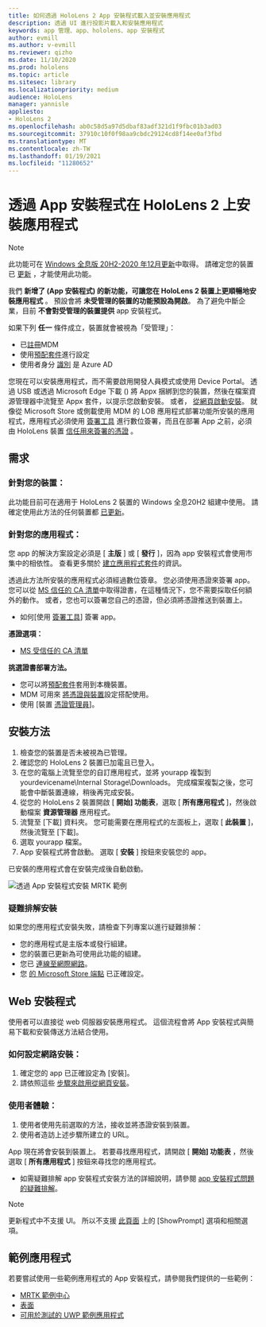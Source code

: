 ```yaml
---
title: 如何透過 HoloLens 2 App 安裝程式載入並安裝應用程式
description: 透過 UI 進行投影片載入和安裝應用程式
keywords: app 管理、app、hololens、app 安裝程式
author: evmill
ms.author: v-evmill
ms.reviewer: qizho
ms.date: 11/10/2020
ms.prod: hololens
ms.topic: article
ms.sitesec: library
ms.localizationpriority: medium
audience: HoloLens
manager: yannisle
appliesto:
- HoloLens 2
ms.openlocfilehash: ab0c58d5a97d5dbaf83adf321d1f9fbc01b3ad03
ms.sourcegitcommit: 37910c10f0f98aa9cbdc29124cd8f14ee0af3fbd
ms.translationtype: MT
ms.contentlocale: zh-TW
ms.lasthandoff: 01/19/2021
ms.locfileid: "11280652"
---
```

# 透過 App 安裝程式在 HoloLens 2 上安裝應用程式

> [!NOTE]
> 此功能可在 [Windows 全息版 20H2-2020 年12月更新](hololens-release-notes.md)中取得。 請確定您的裝置已 [更新](hololens-update-hololens.md) ，才能使用此功能。

我們 **新增了 (App 安裝程式) 的新功能，可讓您在 HoloLens 2 裝置上更順暢地安裝應用程式** 。 預設會將 **未受管理的裝置的功能預設為開啟**。 為了避免中斷企業，目前 **不會對受管理的裝置提供** app 安裝程式。  

如果下列 **任一** 條件成立，裝置就會被視為「受管理」：

- 已[註冊](hololens-enroll-mdm.md)MDM
- 使用[預配套件](hololens-provisioning.md)進行設定
- 使用者身分 [識別](hololens-identity.md) 是 Azure AD

您現在可以安裝應用程式，而不需要啟用開發人員模式或使用 Device Portal。  透過 USB 或透過 Microsoft Edge 下載 () 將 Appx 捆綁到您的裝置，然後在檔案資源管理器中流覽至 Appx 套件，以提示您啟動安裝。  或者， [從網頁啟動安裝](https://docs.microsoft.com/windows/msix/app-installer/installing-windows10-apps-web)。  就像從 Microsoft Store 或側載使用 MDM 的 LOB 應用程式部署功能所安裝的應用程式，應用程式必須使用 [簽署工具](https://docs.microsoft.com/windows/win32/appxpkg/how-to-sign-a-package-using-signtool) 進行數位簽署，而且在部署 App 之前，必須由 HoloLens 裝置 [信任用來簽署的憑證](https://docs.microsoft.com/windows/win32/appxpkg/how-to-sign-a-package-using-signtool#security-considerations) 。

## 需求

### 針對您的裝置：

 此功能目前可在適用于 HoloLens 2 裝置的 Windows 全息20H2 組建中使用。 請確定使用此方法的任何裝置都 [已更新](hololens-update-hololens.md)。

### 針對您的應用程式： 
您 app 的解決方案設定必須是 [ **主版** ] 或 [ **發行** ]，因為 app 安裝程式會使用市集中的相依性。 查看更多關於 [建立應用程式套件](https://docs.microsoft.com/windows/msix/app-installer/create-appinstallerfile-vs)的資訊。

透過此方法所安裝的應用程式必須經過數位簽章。 您必須使用憑證來簽署 app。 您可以從 [MS 信任的 CA 清單](https://ccadb-public.secure.force.com/microsoft/IncludedCACertificateReportForMSFT)中取得證書，在這種情況下，您不需要採取任何額外的動作。 或者，您也可以簽署您自己的憑證，但必須將憑證推送到裝置上。

- 如何[使用 [簽署工具](https://docs.microsoft.com/windows/win32/appxpkg/how-to-sign-a-package-using-signtool)] 簽署 app。

**憑證選項：**

- [MS 受信任的 CA 清單](https://ccadb-public.secure.force.com/microsoft/IncludedCACertificateReportForMSFT)

**挑選證書部署方法。**

- 您可以將[預配套件](hololens-provisioning.md)套用到本機裝置。
- MDM 可用來 [將憑證與裝置](https://docs.microsoft.com/mem/intune/protect/certificates-configure)設定搭配使用。
- 使用 [裝置 [憑證管理員](certificate-manager.md)]。

## 安裝方法

1. 檢查您的裝置是否未被視為已管理。
1. 確認您的 HoloLens 2 裝置已加電且已登入。
1. 在您的電腦上流覽至您的自訂應用程式，並將 yourapp 複製到 yourdevicename\Internal Storage\Downloads。
    完成檔案複製之後，您可能會中斷裝置連線，稍後再完成安裝。
1. 從您的 HoloLens 2 裝置開啟 [ **開始] 功能表**，選取 [ **所有應用程式** ]，然後啟動檔案 **資源管理器** 應用程式。
1. 流覽至 [下載] 資料夾。 您可能需要在應用程式的左面板上，選取 [ **此裝置** ]，然後流覽至 [下載]。
1. 選取 yourapp 檔案。
1. App 安裝程式將會啟動。 選取 [ **安裝** ] 按鈕來安裝您的 app。

已安裝的應用程式會在安裝完成後自動啟動。

![透過 App 安裝程式安裝 MRTK 範例](images/hololens-app-installer-picture.jpg)

### 疑難排解安裝

如果您的應用程式安裝失敗，請檢查下列專案以進行疑難排解：

- 您的應用程式是主版本或發行組建。
- 您的裝置已更新為可使用此功能的組建。
- 您已 [連線至網際網路](hololens-network.md)。
- 您 [的 Microsoft Store 端點](hololens-offline.md) 已正確設定。  

## Web 安裝程式

使用者可以直接從 web 伺服器安裝應用程式。 這個流程會將 App 安裝程式與簡易下載和安裝傳送方法結合使用。

### 如何設定網路安裝：

1. 確定您的 app 已正確設定為 [安裝]。
1. 請依照這些 [步驟來啟用從網頁安裝](https://docs.microsoft.com/windows/msix/app-installer/installing-windows10-apps-web#how-to-enable-this-on-a-webpage)。

### 使用者體驗：

1. 使用者使用先前選取的方法，接收並將憑證安裝到裝置。
1. 使用者造訪上述步驟所建立的 URL。

App 現在將會安裝到裝置上。 若要尋找應用程式，請開啟 [ **開始] 功能表** ，然後選取 [ **所有應用程式** ] 按鈕來尋找您的應用程式。

- 如需疑難排解 app 安裝程式安裝方法的詳細說明，請參閱 [app 安裝程式問題的疑難排解](https://docs.microsoft.com/windows/msix/app-installer/troubleshoot-appinstaller-issues)。

> [!NOTE]
> 更新程式中不支援 UI。 所以不支援 [此頁面](https://docs.microsoft.com/windows/msix/app-installer/update-settings) 上的 [ShowPrompt] 選項和相關選項。

## 範例應用程式

若要嘗試使用一些範例應用程式的 App 安裝程式，請參閱我們提供的一些範例：

- [MRTK 範例中心](https://microsoft.github.io/MixedRealityToolkit-Unity/Documentation/README_ExampleHub.html)
- [表面](https://docs.microsoft.com/windows/mixed-reality/develop/unity/sampleapp-surfaces)
- [可用於測試的 UWP 範例應用程式](https://github.com/microsoft/Windows-universal-samples/tree/master/Samples)
